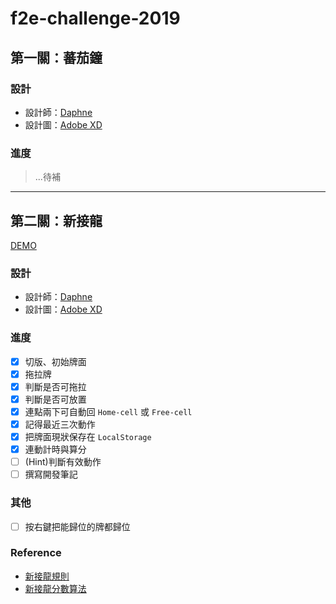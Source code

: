 # f2e-challenge-2019

## 第一關：蕃茄鐘

### 設計

- 設計師：[Daphne](https://challenge.thef2e.com/user/2104)
- 設計圖：[Adobe XD](https://xd.adobe.com/spec/26d049cf-c592-4053-4b7e-ad52604525ac-50e1/grid)

### 進度

> ...待補

---

## 第二關：新接龍

[DEMO](https://f2e-challenge-2019.herokuapp.com/free-cell)

### 設計

- 設計師：[Daphne](https://challenge.thef2e.com/user/2104)
- 設計圖：[Adobe XD](https://xd.adobe.com/spec/015b4cc9-fe42-4a7d-6af7-4987fe514d46-776a/grid)

### 進度
- [x] 切版、初始牌面
- [x] 拖拉牌
- [x] 判斷是否可拖拉
- [x] 判斷是否可放置
- [x] 連點兩下可自動回 `Home-cell` 或 `Free-cell`
- [x] 記得最近三次動作
- [x] 把牌面現狀保存在 `LocalStorage`
- [x] 連動計時與算分
- [ ] (Hint)判斷有效動作
- [ ] 撰寫開發筆記

### 其他
- [ ] 按右鍵把能歸位的牌都歸位

### Reference

- [新接龍規則](http://www.solitairecity.com/FreeCell.shtml)
- [新接龍分數算法](http://www.solitairecity.com/FreeCell_Scoring.shtml)
